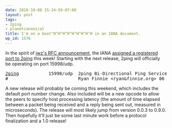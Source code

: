 ```yaml
---
date: 2010-10-08 15:24:59-07:00
layout: post
tags:
- 2ping
- planetcanonical
title: I'm on a boat^H^H^H^H^H^H^H^H^H in an IANA document.
wp_id: 1576
---
```

In the spirit of [jwz's RFC announcement](http://jwz.livejournal.com/1305521.html), the IANA [assigned a registered port to 2ping](http://www.iana.org/assignments/port-numbers) this week! Starting with the next release, 2ping will officially be operating on port 15998/udp.

<pre><a href="https://www.finnie.org/software/2ping/">2ping</a>           15998/udp  2ping Bi-Directional Ping Service
#                          Ryan Finnie &lt;ryan&finnie.org&gt; 06 October 2010</pre>

A new release will probably be coming this weekend, which includes the default port number change. Also included will be a new opcode to allow the peers to specify host processing latency (the amount of time elapsed between a packet being received and a reply being sent out, measured in microseconds). The release will most likely jump from version 0.0.3 to 0.9.0. Then hopefully it'll just be some last minute work before a protocol finalization and a 1.0 release!
